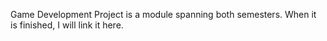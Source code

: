 Game Development Project is a module spanning both semesters. When it is finished, I will link it here.
